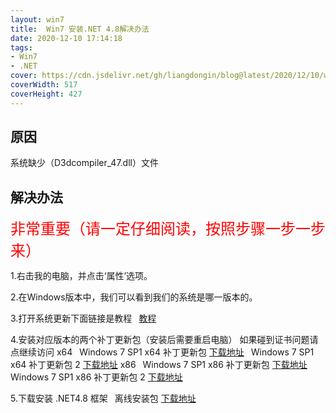 ```yaml
---
layout: win7
title:  Win7 安装.NET 4.8解决办法
date: 2020-12-10 17:14:18
tags:
- Win7
- .NET
cover: https://cdn.jsdelivr.net/gh/liangdongin/blog@latest/2020/12/10/win7-net4.7/net47.png
coverWidth: 517
coverHeight: 427
---
```


## 原因

系统缺少（D3dcompiler_47.dll）文件

<!--more-->
## 解决办法
<font color=red size=5>非常重要（请一定仔细阅读，按照步骤一步一步来）</font>

1.右击我的电脑，并点击‘属性’选项。

2.在Windows版本中，我们可以看到我们的系统是哪一版本的。

3.打开系统更新下面链接是教程
&ensp;[教程](http://www.ldlv.cn/2022/08/09/open_windows_update/)

4.安装对应版本的两个补丁更新包（安装后需要重启电脑） 如果碰到证书问题请点继续访问
x64
&ensp;Windows 7 SP1 x64 补丁更新包 [下载地址](http://go.microsoft.com/fwlink/?LinkId=848158)
&ensp;Windows 7 SP1 x64 补丁更新包 2 [下载地址](http://download.windowsupdate.com/c/msdownload/update/software/secu/2019/09/windows6.1-kb4474419-v3-x64_b5614c6cea5cb4e198717789633dca16308ef79c.msu)
x86
&ensp;Windows 7 SP1 x86 补丁更新包 [下载地址](http://go.microsoft.com/fwlink/?LinkId=848159)
&ensp;Windows 7 SP1 x86 补丁更新包 2 [下载地址](http://download.windowsupdate.com/c/msdownload/update/software/secu/2019/09/windows6.1-kb4474419-v3-x86_0f687d50402790f340087c576886501b3223bec6.msu)

5.下载安装 .NET4.8 框架
&ensp;离线安装包 [下载地址](https://dotnet.microsoft.com/download/dotnet-framework/thank-you/net48-offline-installer)